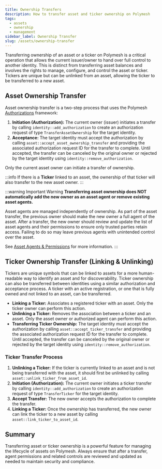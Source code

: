 ```yaml
---
title: Ownership Transfers
description: How to transfer asset and ticker ownership on Polymesh
tags:
  - assets
  - ownership
  - management
sidebar_label: Ownership Transfer
slug: /assets/ownership-transfer
---
```


Transferring ownership of an asset or a ticker on Polymesh is a critical operation that allows the current issuer/owner to hand over full control to another identity. This is distinct from transferring asset balances and involves the rights to manage, configure, and control the asset or ticker. Tickers are unique but can be unlinked from an asset, allowing the ticker to be transferred to a new asset.

## Asset Ownership Transfer

Asset ownership transfer is a two-step process that uses the Polymesh [Authorizations](/authorizations) framework:

1. **Initiation (Authorization):** The current owner (issuer) initiates a transfer by calling `identity::add_authorization` to create an authorization request of type `TransferAssetOwnership` for the target identity.
2. **Acceptance:** The target identity must accept the authorization by calling `asset::accept_asset_ownership_transfer` and providing the associated authorization request ID for the transfer to complete. Until accepted, the transfer can be canceled by the original owner or rejected by the target identity using `identity::remove_authorization`.

Only the current asset owner can initiate a transfer of ownership.

:::info
If there is a **Ticker** linked to an asset, the ownership of that ticker will also transfer to the new asset owner.
:::

:::warning Important Warning
**Transferring asset ownership does NOT automatically add the new owner as an asset agent or remove existing asset agents.**

Asset agents are managed independently of ownership. As part of the asset transfer, the previous owner should make the new owner a full agent of the asset. After a transfer, the new owner should review and update the list of asset agents and their permissions to ensure only trusted parties retain access. Failing to do so may leave previous agents with unintended control over the asset.

See [Asset Agents & Permissions](/asset-agents) for more information.
:::

## Ticker Ownership Transfer (Linking & Unlinking)

Tickers are unique symbols that can be linked to assets for a more human-readable way to identify an asset and for discoverability. Ticker ownership can also be transferred between identities using a similar authorization and acceptance process. A ticker with an active registration, or one that is fully owned and not linked to an asset, can be transferred.

- **Linking a Ticker:** Associates a registered ticker with an asset. Only the ticker owner can perform this action.
- **Unlinking a Ticker:** Removes the association between a ticker and an asset. Only the asset owner or authorized agent can perform this action.
- **Transferring Ticker Ownership:** The target identity must accept the authorization by calling `asset::accept_ticker_transfer` and providing the associated authorization request ID for the transfer to complete. Until accepted, the transfer can be canceled by the original owner or rejected by the target identity using `identity::remove_authorization`.

### Ticker Transfer Process

1. **Unlinking a Ticker:** If the ticker is currently linked to an asset and is not being transferred with the asset, it should first be unlinked by calling `asset::unlink_ticker_from_asset_id`.
2. **Initiation (Authorization):** The current owner initiates a ticker transfer by calling `identity::add_authorization` to create an authorization request of type `TransferTicker` for the target identity.
3. **Accept Transfer:** The new owner accepts the authorization to complete the transfer.
4. **Linking a Ticker:** Once the ownership has transferred, the new owner can link the ticker to a new asset by calling `asset::link_ticker_to_asset_id`.

## Summary

Transferring asset or ticker ownership is a powerful feature for managing the lifecycle of assets on Polymesh. Always ensure that after a transfer, agent permissions and related controls are reviewed and updated as needed to maintain security and compliance.
